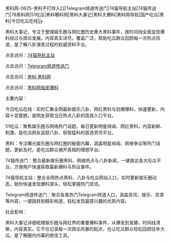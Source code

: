#
黑料网-0625-黑料不打烊入口|Telegram频道传送门|74猫导航主站|74猫传送门|78黑料网|51吃瓜|黑料曝料网|黑料大事记|黑料大爆料|黑料网导航|国产吃瓜|黑料|今日吃瓜在线|jy

黑料大事记，专注于整理娱乐圈与网红圈历史重大黑料事件，按时间线全面呈现爆料经过与舆论发展。内容真实详尽，覆盖广泛，帮助吃瓜群众回顾每一次热点风波，是了解八卦演变过程的权威资料平台。


点击访问：<a href="https://74mao.com/">74猫导航主站</a>

点击访问：<a href="https://74mao.com/">Telegram频道传送门</a>

点击访问：<a href="https://sdbsd.pages.dev/">黑料·黑料网</a>

点击访问：<a href="https://tyer.pages.dev/">黑料网独家爆料</a>


主要内容：

今日吃瓜在线：实时汇集全网最新娱乐八卦、网红黑料与劲爆爆料，快速更新，内容十足震撼，是网友获取当日热点八卦的高效入口平台。

51吃瓜：聚焦娱乐圈与网络热门话题，每日更新明星绯闻、网红黑料，内容新鲜、刺激，是吃瓜网友追踪八卦、获取猛料的首选资讯平台。

黑料：专注曝光娱乐圈与网红圈的秘密内幕，涵盖明星绯闻、网络争议等热门话题，更新及时，是吃瓜群众揭开真相的理想平台。

74猫传送门：整合最新娱乐圈黑料、网络热点与八卦新闻，一键直达各大吃瓜平台，方便用户快速获取最新爆料与热议事件。

74猫导航主站：整合全网热点黑料、八卦与吃瓜网站入口，实时更新娱乐圈动态，助你快速发现爆料源头，轻松掌握热门资讯。

Telegram频道传送门：聚合各类热门Telegram频道入口，涵盖资讯、娱乐、资源等内容，一键跳转到精彩频道，轻松发现最感兴趣的优质内容。

社会影响：

黑料大事记详细梳理娱乐圈与网红界的重要爆料事件，从爆发到发酵，时间线清晰，内容真实。它不仅记录每一次舆论风暴的起点，也让吃瓜群众轻松回顾往年大瓜，是了解圈内内幕的绝佳工具。

<span style="display:none;">[Canonical link](https://github.com/biesiha753/3645 ）</span>
